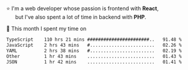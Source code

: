 ⭐ I'm a web developer whose passion is frontend with <b>React</b>,<br/>
&nbsp; &nbsp; &nbsp; but I've also spent a lot of time in backend with <b>PHP</b>.

📅 This month I spent my time on

<!--START_SECTION:waka-->

```txt
TypeScript    110 hrs 21 mins #######################..   91.48 %
JavaScript    2 hrs 43 mins   #........................   02.26 %
YAML          2 hrs 38 mins   #........................   02.19 %
Other         1 hr 43 mins    .........................   01.43 %
JSON          1 hr 42 mins    .........................   01.41 %
```

<!--END_SECTION:waka-->
